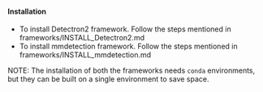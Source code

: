 #### Installation

- To install Detectron2 framework. Follow the steps mentioned in frameworks/INSTALL_Detectron2.md
- To install mmdetection framework. Follow the steps mentioned in frameworks/INSTALL_mmdetection.md

NOTE: The installation of both the frameworks needs `conda` environments, but they can be built on a single environment to save space.

